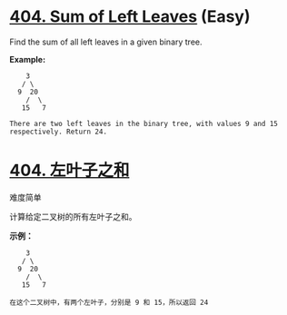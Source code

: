 # [404. Sum of Left Leaves](https://leetcode.com/problems/sum-of-left-leaves/) (Easy)

Find the sum of all left leaves in a given binary tree.

**Example:**

```
    3
   / \
  9  20
    /  \
   15   7

There are two left leaves in the binary tree, with values 9 and 15 respectively. Return 24.
```



# [404. 左叶子之和](https://leetcode-cn.com/problems/sum-of-left-leaves/)

难度简单

计算给定二叉树的所有左叶子之和。

**示例：**

```
    3
   / \
  9  20
    /  \
   15   7

在这个二叉树中，有两个左叶子，分别是 9 和 15，所以返回 24
```

